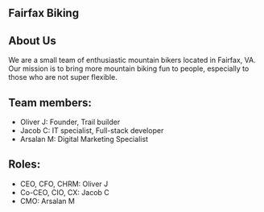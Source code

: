 ## Fairfax Biking

## About Us
We are a small team of enthusiastic mountain bikers located in Fairfax, VA. Our mission is to bring more mountain biking fun to people, especially to those who are not super flexible.

## Team members:
- Oliver J: Founder, Trail builder
- Jacob C: IT specialist, Full-stack developer
- Arsalan M: Digital Marketing Specialist

## Roles:
- CEO, CFO, CHRM: Oliver J
- Co-CEO, CIO, CX: Jacob C
- CMO: Arsalan M
